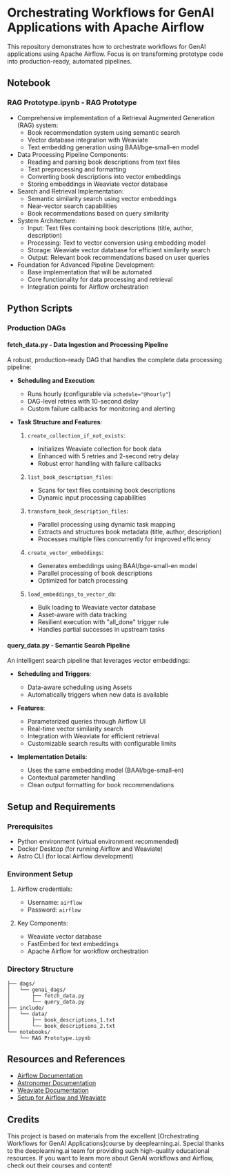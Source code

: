 # Orchestrating Workflows for GenAI Applications with Apache Airflow

This repository demonstrates how to orchestrate workflows for GenAI applications using Apache Airflow. Focus is on transforming prototype code into production-ready, automated pipelines.

## Notebook

### RAG Prototype.ipynb - RAG Prototype
- Comprehensive implementation of a Retrieval Augmented Generation (RAG) system:
  - Book recommendation system using semantic search
  - Vector database integration with Weaviate
  - Text embedding generation using BAAI/bge-small-en model
- Data Processing Pipeline Components:
  - Reading and parsing book descriptions from text files
  - Text preprocessing and formatting
  - Converting book descriptions into vector embeddings
  - Storing embeddings in Weaviate vector database
- Search and Retrieval Implementation:
  - Semantic similarity search using vector embeddings
  - Near-vector search capabilities
  - Book recommendations based on query similarity
- System Architecture:
  - Input: Text files containing book descriptions (title, author, description)
  - Processing: Text to vector conversion using embedding model
  - Storage: Weaviate vector database for efficient similarity search
  - Output: Relevant book recommendations based on user queries
- Foundation for Advanced Pipeline Development:
  - Base implementation that will be automated
  - Core functionality for data processing and retrieval
  - Integration points for Airflow orchestration

## Python Scripts

### Production DAGs

#### fetch_data.py - Data Ingestion and Processing Pipeline
A robust, production-ready DAG that handles the complete data processing pipeline:

- **Scheduling and Execution**:
  - Runs hourly (configurable via `schedule="@hourly"`)
  - DAG-level retries with 10-second delay
  - Custom failure callbacks for monitoring and alerting

- **Task Structure and Features**:
  1. `create_collection_if_not_exists`:
     - Initializes Weaviate collection for book data
     - Enhanced with 5 retries and 2-second retry delay
     - Robust error handling with failure callbacks

  2. `list_book_description_files`:
     - Scans for text files containing book descriptions
     - Dynamic input processing capabilities

  3. `transform_book_description_files`:
     - Parallel processing using dynamic task mapping
     - Extracts and structures book metadata (title, author, description)
     - Processes multiple files concurrently for improved efficiency

  4. `create_vector_embeddings`:
     - Generates embeddings using BAAI/bge-small-en model
     - Parallel processing of book descriptions
     - Optimized for batch processing

  5. `load_embeddings_to_vector_db`:
     - Bulk loading to Weaviate vector database
     - Asset-aware with data tracking
     - Resilient execution with "all_done" trigger rule
     - Handles partial successes in upstream tasks

#### query_data.py - Semantic Search Pipeline
An intelligent search pipeline that leverages vector embeddings:

- **Scheduling and Triggers**:
  - Data-aware scheduling using Assets
  - Automatically triggers when new data is available
  
- **Features**:
  - Parameterized queries through Airflow UI
  - Real-time vector similarity search
  - Integration with Weaviate for efficient retrieval
  - Customizable search results with configurable limits

- **Implementation Details**:
  - Uses the same embedding model (BAAI/bge-small-en)
  - Contextual parameter handling
  - Clean output formatting for book recommendations

## Setup and Requirements

### Prerequisites
- Python environment (virtual environment recommended)
- Docker Desktop (for running Airflow and Weaviate)
- Astro CLI (for local Airflow development)

### Environment Setup
1. Airflow credentials:
   - Username: `airflow`
   - Password: `airflow`

2. Key Components:
   - Weaviate vector database
   - FastEmbed for text embeddings
   - Apache Airflow for workflow orchestration

### Directory Structure
```
├── dags/
│   └── genai_dags/
│       ├── fetch_data.py
│       └── query_data.py
├── include/
│   └── data/
│       ├── book_descriptions_1.txt
│       └── book_descriptions_2.txt
└── notebooks/
    └── RAG Prototype.ipynb
```

## Resources and References
- [Airflow Documentation](https://airflow.apache.org/docs/)
- [Astronomer Documentation](https://www.astronomer.io/docs/)
- [Weaviate Documentation](https://weaviate.io/developers/weaviate)
- [Setup for Airflow and Weaviate](https://github.com/astronomer/orchestrating-workflows-for-genai-deeplearning-ai) 


## Credits

This project is based on materials from the excellent [Orchestrating Workflows for GenAI Applications]course by deeplearning.ai. Special thanks to the deeplearning.ai team for providing such high-quality educational resources. If you want to learn more about GenAI workflows and Airflow, check out their courses and content!
